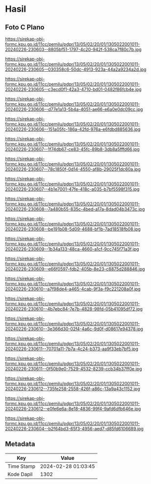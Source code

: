 # Hasil

## Foto C Plano

https://sirekap-obj-formc.kpu.go.id/11cc/pemilu/pdpr/13/05/02/20/01/1305022001011-20240226-230603--8805bf51-1797-4c20-942f-538ca7f80c7b.jpg

https://sirekap-obj-formc.kpu.go.id/11cc/pemilu/pdpr/13/05/02/20/01/1305022001011-20240226-230605--030358c6-50dc-4913-923a-44a2a9234a2d.jpg

https://sirekap-obj-formc.kpu.go.id/11cc/pemilu/pdpr/13/05/02/20/01/1305022001011-20240226-230605--c3ecd0f1-42a3-4710-bd01-0482f86fcb4e.jpg

https://sirekap-obj-formc.kpu.go.id/11cc/pemilu/pdpr/13/05/02/20/01/1305022001011-20240226-230606--d77e1a13-5b4a-4051-ae66-e6a0e0dc09cc.jpg

https://sirekap-obj-formc.kpu.go.id/11cc/pemilu/pdpr/13/05/02/20/01/1305022001011-20240226-230606--151a05fc-186a-42fd-976a-e6fdbd885636.jpg

https://sirekap-obj-formc.kpu.go.id/11cc/pemilu/pdpr/13/05/02/20/01/1305022001011-20240226-230607--1f74db67-ce83-45fc-89b8-3db8a5fffd66.jpg

https://sirekap-obj-formc.kpu.go.id/11cc/pemilu/pdpr/13/05/02/20/01/1305022001011-20240226-230607--78c1850f-0d14-4550-af8b-29025f1dc60a.jpg

https://sirekap-obj-formc.kpu.go.id/11cc/pemilu/pdpr/13/05/02/20/01/1305022001011-20240226-230607--4b1e7001-47fe-418c-a035-b7bf5598f315.jpg

https://sirekap-obj-formc.kpu.go.id/11cc/pemilu/pdpr/13/05/02/20/01/1305022001011-20240226-230608--7a480b55-835c-4bed-a17a-8dad04b3473c.jpg

https://sirekap-obj-formc.kpu.go.id/11cc/pemilu/pdpr/13/05/02/20/01/1305022001011-20240226-230608--be191b08-5d09-4688-bf1b-7ad18518fb08.jpg

https://sirekap-obj-formc.kpu.go.id/11cc/pemilu/pdpr/13/05/02/20/01/1305022001011-20240226-230609--1b34a133-48ca-4660-a1cf-9cc745f71a3f.jpg

https://sirekap-obj-formc.kpu.go.id/11cc/pemilu/pdpr/13/05/02/20/01/1305022001011-20240226-230609--e66f0597-fdb2-405b-8e23-c8875d288846.jpg

https://sirekap-obj-formc.kpu.go.id/11cc/pemilu/pdpr/13/05/02/20/01/1305022001011-20240226-230610--a7f98de4-a465-4cab-9f3a-f9c221208a0f.jpg

https://sirekap-obj-formc.kpu.go.id/11cc/pemilu/pdpr/13/05/02/20/01/1305022001011-20240226-230610--4b7ebc84-7e7b-4828-98fd-05b41095df72.jpg

https://sirekap-obj-formc.kpu.go.id/11cc/pemilu/pdpr/13/05/02/20/01/1305022001011-20240226-230610--3e366d30-02f4-4a6c-9d0f-d08617e94378.jpg

https://sirekap-obj-formc.kpu.go.id/11cc/pemilu/pdpr/13/05/02/20/01/1305022001011-20240226-230611--70701a11-7b7a-4c24-b373-aa9f33eb7bf5.jpg

https://sirekap-obj-formc.kpu.go.id/11cc/pemilu/pdpr/13/05/02/20/01/1305022001011-20240226-230611--0f50b9e0-7529-4532-8239-ccb34b37ff0e.jpg

https://sirekap-obj-formc.kpu.go.id/11cc/pemilu/pdpr/13/05/02/20/01/1305022001011-20240226-230612--735fe258-2558-426f-a86c-13a9a43c1152.jpg

https://sirekap-obj-formc.kpu.go.id/11cc/pemilu/pdpr/13/05/02/20/01/1305022001011-20240226-230612--e0fe6e6a-8e18-4836-99f4-9afd6dfb646e.jpg

https://sirekap-obj-formc.kpu.go.id/11cc/pemilu/pdpr/13/05/02/20/01/1305022001011-20240226-230604--b2f64bd3-65f3-4956-aed7-d85fd6106689.jpg


## Metadata

| Key        | Value               |
| ---------- | ------------------- |
| Time Stamp | 2024-02-28 01:03:45 |
| Kode Dapil | 1302                |



